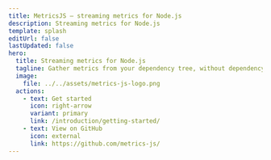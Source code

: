 ```yaml
---
title: MetricsJS – streaming metrics for Node.js
description: Streaming metrics for Node.js
template: splash
editUrl: false
lastUpdated: false
hero:
  title: Streaming metrics for Node.js
  tagline: Gather metrics from your dependency tree, without dependency hell.
  image:
    file: ../../assets/metrics-js-logo.png
  actions:
    - text: Get started
      icon: right-arrow
      variant: primary
      link: /introduction/getting-started/
    - text: View on GitHub
      icon: external
      link: https://github.com/metrics-js/
---
```

